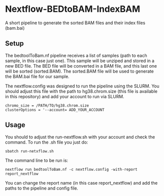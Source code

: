 # Nextflow-BEDtoBAM-IndexBAM

A short pipeline to generate the sorted BAM files and their index files (bam.bai)


## Setup

The bedtoolToBam.nf pipeline receives a list of samples (path to each sample, in this case just one). This sample will be unziped and stored in a new BED file. The BED file will be converted in a BAM file, and this last one will be sorted (sorted.BAM). The sorted.BAM file will be used to generate the BAM.bai file for our sample.


The nextflow.config was designed to run the pipeline using the SLURM. You should adjust this file with the path to hg38.chrom.size (this file is available in this repository) and add your account to run via SLURM.


```
chromo_size = /PATH/TO/hg38.chrom.size
clusterOptions = '--account= ADD_YOUR_ACCOUNT

``` 

## Usage

You should to adjust the run-nextflow.sh with your account and check the command. To run the .sh file you just do:

```
sbatch run-netxflow.sh

```

The command line to be run is:

```
nextflow run bedtoolToBam.nf -c nextflow.config -with-report report_nextflow
``` 

You can change the report name (in this case report_nextflow) and add the paths to the pipeline and config file. 
